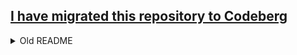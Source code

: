 ## [I have migrated this repository to Codeberg](https://codeberg.org/TGRush/dotfiles)

<details><summary>Old README</summary>
# This is my Dotfiles, and stuff
### uh yeah, I got no idea if I'm doing this right...

## My Sway configuration (`~/.config/sway/config`)
#### This is mostly the default config, other than:
- loading `Waybar` instead of the default Sway bar
- Executing `nm-applet`
- (attempting to) remove VSCodium window borders lol
- PyWal stuff
- binding grimshot to print and print+ctrl

## My Waybar configuration and Style.css (`~/.config/waybar/config` and `~/.config/waybar/style.css`)
#### Changes to config:
- remove like 90% of the things on the panel because it was just ***A LOT***
#### Changes to style.css
- I don't even remember if I did any changes to this, but I'll include it *just in case*

## Packages
I don't remember everything I installed, though I'll try my best to list everything:
- `grimshot` (AUR)
- `ttf-fira-code`
- `waybar`
- `xdg-desktop-portal-wlr` (portals screensharing over Pipewire, make sure this is setup first)
- `gnome-keyring` (so that vscodium doesn't die of not having a keyring on Sway)

## Wallpaper
[Download](https://dl.uploadgram.me/627d787e7d703g)
Credits: [Pawel Czerwinski on Unsplash](https://unsplash.com/@pawel_czerwinski)
</details>
